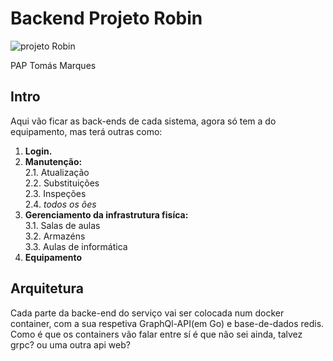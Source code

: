 # Backend Projeto Robin

![projeto Robin](https://github.com/TomascpMarques/PAP-Backend/blob/master/test.png?raw=true)

PAP Tomás Marques

## Intro
Aqui vão ficar as back-ends de cada sistema, agora só tem a do equipamento, mas terá outras como:
  1. **Login.**
  2. **Manutenção:** <br>
    2.1. Atualização <br>
    2.2. Substituições <br>
    2.3. Inspeções <br>
    2.4. _todos os ões_ <br>
  3. **Gerenciamento da infrastrutura fisíca:** <br>
    3.1. Salas de aulas <br>
    3.2. Armazéns <br>
    3.3. Aulas de informática <br>
  4. **Equipamento**

## Arquitetura
Cada parte da backe-end do serviço vai ser colocada num docker container, com a sua respetiva GraphQl-API(em Go) e base-de-dados redis. <br>
Como é que os containers vão falar entre sí é que não sei ainda, talvez grpc? ou uma outra api web?

